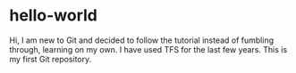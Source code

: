 # hello-world

Hi,
I am new to Git and decided to follow the tutorial instead of fumbling through, learning on my own. 
I have used TFS for the last few years. 
This is my first Git repository.

